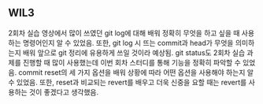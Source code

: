 ## WIL3

2회차 실습 영상에서 많이 쓰였던 git log에 대해 배워 정확히 무엇을 하고 싶을 때 사용하는 명령어인지 알 수 있었음. 또한, git log 시 뜨는 commit과 head가 무엇을 의미하는지 배워 앞으로 git 정리에 유용하게 쓰일 것이라 예상됨. git status도 2회차 실습 과제를 진행할 때 많이 사용했는데 이번 회차 스터디를 통해 기능을 정확히 파악할 수 있었음. commit reset의 세 가지 옵션을 배워 상황에 따라 어떤 옵션을 사용해야 하는지 알 수 있었음. 또한, reset과 비교되는 revert를 배우고 더욱 신중을 요할 때는 revert를 사용하는 것이 좋겠다고 생각했음.